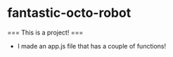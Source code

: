 # fantastic-octo-robot

=== This is a project! ===
* I made an app.js file that has a couple of functions!
